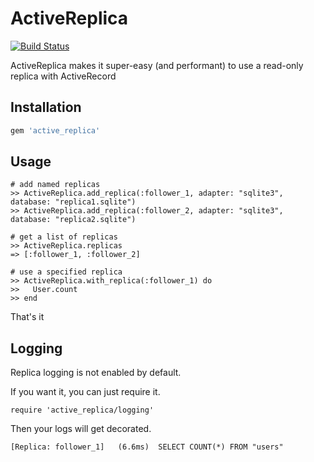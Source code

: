 # ActiveReplica

[![Build Status](https://travis-ci.org/matthewrudy/active_replica.svg?branch=master)](https://travis-ci.org/matthewrudy/active_replica)

ActiveReplica makes it super-easy (and performant) to use a read-only replica with ActiveRecord

## Installation

```ruby
gem 'active_replica'
```

## Usage

```
# add named replicas
>> ActiveReplica.add_replica(:follower_1, adapter: "sqlite3", database: "replica1.sqlite")
>> ActiveReplica.add_replica(:follower_2, adapter: "sqlite3", database: "replica2.sqlite")

# get a list of replicas
>> ActiveReplica.replicas
=> [:follower_1, :follower_2]

# use a specified replica
>> ActiveReplica.with_replica(:follower_1) do
>>   User.count
>> end
```

That's it

## Logging

Replica logging is not enabled by default.

If you want it, you can just require it.

```
require 'active_replica/logging'
```

Then your logs will get decorated.

```
[Replica: follower_1]   (6.6ms)  SELECT COUNT(*) FROM "users"
```
